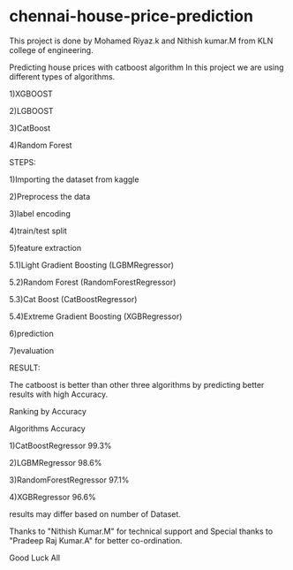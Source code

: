 # chennai-house-price-prediction

This project is done by Mohamed Riyaz.k and Nithish kumar.M from KLN college of engineering.


Predicting house prices with catboost algorithm
In this project we are using different types of algorithms.

1)XGBOOST

2)LGBOOST

3)CatBoost

4)Random Forest

STEPS:

1)Importing the dataset from kaggle 

2)Preprocess the data

3)label encoding

4)train/test split

5)feature extraction
  
  5.1)Light Gradient Boosting (LGBMRegressor)
  
  5.2)Random Forest (RandomForestRegressor)
  
  5.3)Cat Boost (CatBoostRegressor)
  
  5.4)Extreme Gradient Boosting (XGBRegressor)

6)prediction

7)evaluation

RESULT:

The catboost is better than other three algorithms by predicting better results with high Accuracy.

Ranking by Accuracy


Algorithms                    Accuracy

1)CatBoostRegressor                 99.3%

2)LGBMRegressor                     98.6%

3)RandomForestRegressor             97.1%

4)XGBRegressor                      96.6%

  
results may differ based on number of Dataset.
  
  
Thanks to "Nithish Kumar.M" for technical support and Special thanks to "Pradeep Raj Kumar.A" for better co-ordination.
  
  Good Luck All
  
  

